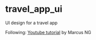 # travel_app_ui

UI design for a travel app

Following: [Youtube tutorial](https://www.youtube.com/watch?v=CSa6Ocyog4U "Travel UI design tutorial") by Marcus NG
